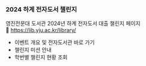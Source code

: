 ### 2024 하계 전자도서 챌린지
영진전문대 도서관 2024년 하계 전자도서 대출 챌린지 페이지  
🔗 https://lib.yju.ac.kr/library/

- 이벤트 개요 및 전자도서관 바로 가기
- 챌린지 미션 안내
- 학번별 챌린지 현황 조회
